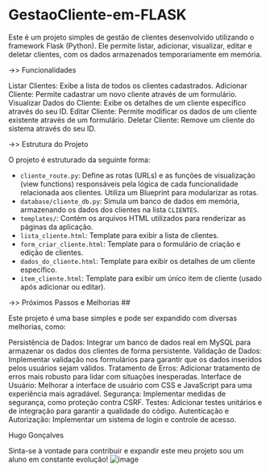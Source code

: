 # GestaoCliente-em-FLASK 

Este é um projeto simples de gestão de clientes desenvolvido utilizando o framework Flask (Python). Ele permite listar, adicionar, visualizar, editar e deletar clientes, com os dados armazenados temporariamente em memória.

->> Funcionalidades

Listar Clientes: Exibe a lista de todos os clientes cadastrados.
Adicionar Cliente: Permite cadastrar um novo cliente através de um formulário.
Visualizar Dados do Cliente: Exibe os detalhes de um cliente específico através do seu ID.
Editar Cliente: Permite modificar os dados de um cliente existente através de um formulário.
Deletar Cliente: Remove um cliente do sistema através do seu ID.

->> Estrutura do Projeto

O projeto é estruturado da seguinte forma:

* `cliente_route.py`: Define as rotas (URLs) e as funções de visualização (view functions) responsáveis pela lógica de cada funcionalidade relacionada aos clientes. Utiliza um Blueprint para modularizar as rotas.
* `database/cliente_db.py`: Simula um banco de dados em memória, armazenando os dados dos clientes na lista `CLIENTES`.
* `templates/`: Contém os arquivos HTML utilizados para renderizar as páginas da aplicação.
* `lista_cliente.html`: Template para exibir a lista de clientes.
* `form_criar_cliente.html`: Template para o formulário de criação e edição de clientes.
* `dados_do_cliente.html`: Template para exibir os detalhes de um cliente específico.
* `item_cliente.html`: Template para exibir um único item de cliente (usado após adicionar ou editar).

->> Próximos Passos e Melhorias ##

Este projeto é uma base simples e pode ser expandido com diversas melhorias, como:

Persistência de Dados: Integrar um banco de dados real em MySQL para armazenar os dados dos clientes de forma persistente. 
Validação de Dados: Implementar validação nos formulários para garantir que os dados inseridos pelos usuários sejam válidos.
Tratamento de Erros: Adicionar tratamento de erros mais robusto para lidar com situações inesperadas.
Interface de Usuário: Melhorar a interface de usuário com CSS e JavaScript para uma experiência mais agradável.
Segurança: Implementar medidas de segurança, como proteção contra CSRF.
Testes: Adicionar testes unitários e de integração para garantir a qualidade do código.
Autenticação e Autorização: Implementar um sistema de login e controle de acesso.

Hugo Gonçalves

Sinta-se à vontade para contribuir e expandir este meu projeto sou um aluno em constante evolução!
![image](https://github.com/user-attachments/assets/19315c4b-a961-4159-a030-11aeaa2f4f52)

